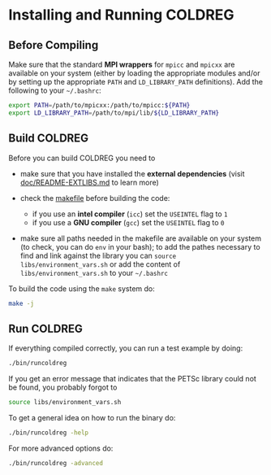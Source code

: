 # Installing and Running COLDREG


## Before Compiling

Make sure that the standard **MPI wrappers** for `mpicc` and `mpicxx` are available on your system (either by loading the appropriate modules and/or by setting up the appropriate `PATH` and `LD_LIBRARY_PATH` definitions). Add the following to your `~/.bashrc`:

```bash
export PATH=/path/to/mpicxx:/path/to/mpicc:${PATH}
export LD_LIBRARY_PATH=/path/to/mpi/lib/${LD_LIBRARY_PATH}
```


## Build COLDREG

Before you can build COLDREG you need to 

* make sure that you have installed the **external dependencies** (visit [doc/README-EXTLIBS.md](README-EXTLIBS.md) to learn more)

* check the [makefile](makefile) before building the code:
	* if you use an **intel compiler** (`icc`) set the `USEINTEL` flag to `1`
	* if you use a **GNU compiler** (`gcc`) set the `USEINTEL` flag to `0`
* make sure all paths needed in the makefile are available on your system (to check, you can do `env` in your bash); to add the pathes necessary to find and link against the library you can `source libs/environment_vars.sh` or add the content of `libs/environment_vars.sh` to your `~/.bashrc`

To build the code using the `make` system do:

```bash
make -j
```


## Run COLDREG

If everything compiled correctly, you can run a test example by doing:

```bash
./bin/runcoldreg
```

If you get an error message that indicates that the PETSc library could not be found, you probably forgot to

```bash
source libs/environment_vars.sh
```

To get a general idea on how to run the binary do: 

```bash
./bin/runcoldreg -help
```

For more advanced options do:

```bash
./bin/runcoldreg -advanced
```
